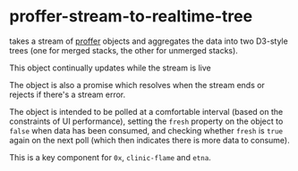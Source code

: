 # proffer-stream-to-realtime-tree

takes a stream of [proffer](https://github.com/davidmarkclements/proffer-stream-to-realtime-tree) 
objects and aggregates the data into two D3-style trees
(one for merged stacks, the other for unmerged stacks).

This object continually updates while the stream is live

The object is also a promise which resolves when the stream
ends or rejects if there's a stream error. 

The object is intended to be polled at a comfortable interval
(based on the constraints of UI performance), setting the `fresh`
property on the object to `false` when data has been consumed, 
and checking whether `fresh` is `true` again on the next poll 
(which then indicates there is more data to consume).
  
This is a key component for `0x`, `clinic-flame` and `etna`.